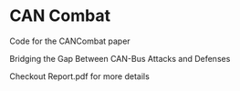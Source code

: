 # CAN Combat

Code for the CANCombat paper

Bridging the Gap Between CAN-Bus Attacks and Defenses

Checkout Report.pdf for more details
